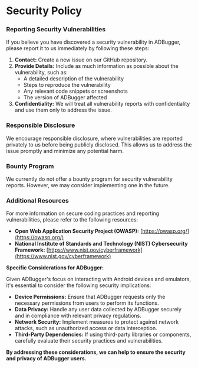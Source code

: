 # Security Policy

### **Reporting Security Vulnerabilities**

If you believe you have discovered a security vulnerability in ADBugger, please report it to us immediately by following these steps:

1. **Contact:** Create a new issue on our GitHub repository.
2. **Provide Details:** Include as much information as possible about the vulnerability, such as:
   * A detailed description of the vulnerability
   * Steps to reproduce the vulnerability
   * Any relevant code snippets or screenshots
   * The version of ADBugger affected
3. **Confidentiality:** We will treat all vulnerability reports with confidentiality and use them only to address the issue.

### **Responsible Disclosure**

We encourage responsible disclosure, where vulnerabilities are reported privately to us before being publicly disclosed. This allows us to address the issue promptly and minimize any potential harm.

### **Bounty Program**

We currently do not offer a bounty program for security vulnerability reports. However, we may consider implementing one in the future.

### **Additional Resources**

For more information on secure coding practices and reporting vulnerabilities, please refer to the following resources:

* **Open Web Application Security Project (OWASP):** [https://owasp.org/](https://owasp.org/)
* **National Institute of Standards and Technology (NIST) Cybersecurity Framework:** [https://www.nist.gov/cyberframework](https://www.nist.gov/cyberframework)

**Specific Considerations for ADBugger:**

Given ADBugger's focus on interacting with Android devices and emulators, it's essential to consider the following security implications:

* **Device Permissions:** Ensure that ADBugger requests only the necessary permissions from users to perform its functions.
* **Data Privacy:** Handle any user data collected by ADBugger securely and in compliance with relevant privacy regulations.
* **Network Security:** Implement measures to protect against network attacks, such as unauthorized access or data interception.
* **Third-Party Dependencies:** If using third-party libraries or components, carefully evaluate their security practices and vulnerabilities.

**By addressing these considerations, we can help to ensure the security and privacy of ADBugger users.**

